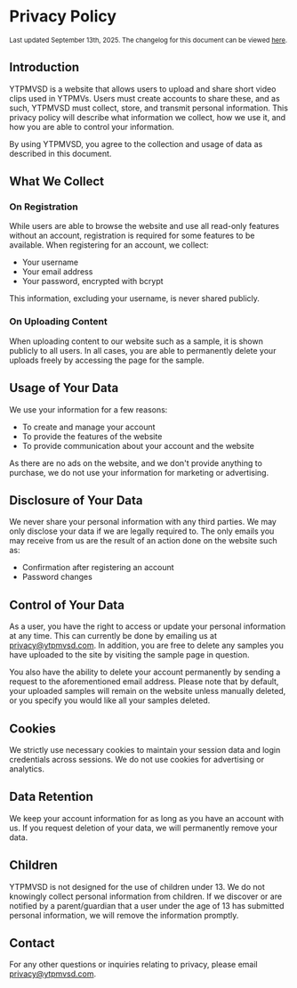 # Privacy Policy
<small>Last updated September 13th, 2025. The changelog for this document can be viewed [here](https://github.com/ytpmvsd/ytpmvsd/commits/master/static/wiki/pages/filename_guidelines.md).</small>

## Introduction
YTPMVSD is a website that allows users to upload and share short video clips used in YTPMVs. Users must create accounts to share these, and as such, YTPMVSD must collect, store, and transmit personal information. This privacy policy will describe what information we collect, how we use it, and how you are able to control your information.

By using YTPMVSD, you agree to the collection and usage of data as described in this document.

## What We Collect
### On Registration
While users are able to browse the website and use all read-only features without an account, registration is required for some features to be available. When registering for an account, we collect:

- Your username
- Your email address
- Your password, encrypted with bcrypt

This information, excluding your username, is never shared publicly.

[//]: # (TODO: uncomment when user profile rework is implemented)

[//]: # (### On Profile Updates)

[//]: # (Editing your profile will allow you to optionally provide information such as:)

[//]: # ()
[//]: # (- Your accounts on other social media websites, such as YouTube and Discord)

[//]: # (- Your profile picture)

[//]: # ()
[//]: # (All user profiles, and the content within, are publicly visible to other users. Any of the above can be removed permanently by editing your profile.)

### On Uploading Content
When uploading content to our website such as a sample, it is shown publicly to all users. In all cases, you are able to permanently delete your uploads freely by accessing the page for the sample.

## Usage of Your Data
We use your information for a few reasons:

- To create and manage your account
- To provide the features of the website
- To provide communication about your account and the website

As there are no ads on the website, and we don't provide anything to purchase, we do not use your information for marketing or advertising. 

## Disclosure of Your Data
We never share your personal information with any third parties. We may only disclose your data if we are legally required to. The only emails you may receive from us are the result of an action done on the website such as:

- Confirmation after registering an account
- Password changes

## Control of Your Data
As a user, you have the right to access or update your personal information at any time. This can currently be done by emailing us at privacy@ytpmvsd.com. In addition, you are free to delete any samples you have uploaded to the site by visiting the sample page in question.

You also have the ability to delete your account permanently by sending a request to the aforementioned email address. Please note that by default, your uploaded samples will remain on the website unless manually deleted, or you specify you would like all your samples deleted.

## Cookies
We strictly use necessary cookies to maintain your session data and login credentials across sessions. We do not use cookies for advertising or analytics.

## Data Retention
We keep your account information for as long as you have an account with us. If you request deletion of your data, we will permanently remove your data.

## Children
YTPMVSD is not designed for the use of children under 13. We do not knowingly collect personal information from children. If we discover or are notified by a parent/guardian that a user under the age of 13 has submitted personal information, we will remove the information promptly.

## Contact
For any other questions or inquiries relating to privacy, please email privacy@ytpmvsd.com.
